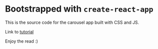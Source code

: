 # Bootstrapped with `create-react-app`

This is the source code for the carousel app built with CSS and JS.

Link to [tutorial](https://css-tricks.com/a-super-flexible-css-carousel-enhanced-with-javascript-navigation/)

Enjoy the read :) 
